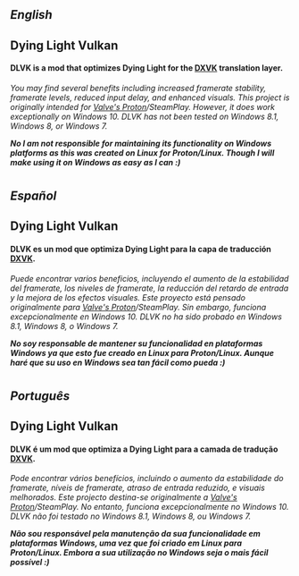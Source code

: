#

#

## _English_

## Dying Light Vulkan
#### DLVK is a mod that optimizes Dying Light for the [DXVK](https://www.github.com/doitsujin/dxvk) translation layer.
_You may find several benefits including increased framerate stability, framerate levels, reduced input delay, and enhanced visuals.
This project is originally intended for [Valve's Proton](https://github.com/ValveSoftware/Proton/)/SteamPlay. However, it does work exceptionally on Windows 10.
DLVK has not been tested on Windows 8.1, Windows 8, or Windows 7._

**_No I am not responsible for maintaining its functionality on Windows platforms as this was created on Linux for Proton/Linux. Though I will make using it on Windows as easy as I can :)_**

#

## _Español_

## Dying Light Vulkan
#### DLVK es un mod que optimiza Dying Light para la capa de traducción [DXVK](https://www.github.com/doitsujin/dxvk).
_Puede encontrar varios beneficios, incluyendo el aumento de la estabilidad del framerate, los niveles de framerate, la reducción del retardo de entrada y la mejora de los efectos visuales.
Este proyecto está pensado originalmente para [Valve's Proton](https://github.com/ValveSoftware/Proton/)/SteamPlay. Sin embargo, funciona excepcionalmente en Windows 10.
DLVK no ha sido probado en Windows 8.1, Windows 8, o Windows 7._

**_No soy responsable de mantener su funcionalidad en plataformas Windows ya que esto fue creado en Linux para Proton/Linux. Aunque haré que su uso en Windows sea tan fácil como pueda :)_**

#

## _Português_

## Dying Light Vulkan
#### DLVK é um mod que optimiza a Dying Light para a camada de tradução [DXVK](https://www.github.com/doitsujin/dxvk).
_Pode encontrar vários benefícios, incluindo o aumento da estabilidade do framerate, níveis de framerate, atraso de entrada reduzido, e visuais melhorados.
Este projecto destina-se originalmente a [Valve's Proton](https://github.com/ValveSoftware/Proton/)/SteamPlay. No entanto, funciona excepcionalmente no Windows 10.
DLVK não foi testado no Windows 8.1, Windows 8, ou Windows 7._

**_Não sou responsável pela manutenção da sua funcionalidade em plataformas Windows, uma vez que foi criado em Linux para Proton/Linux. Embora a sua utilização no Windows seja o mais fácil possível :)_**
##

#
